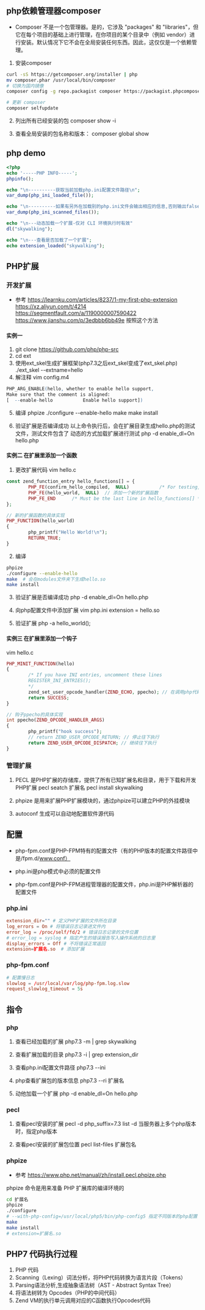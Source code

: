 ## php依赖管理器composer
- Composer 不是一个包管理器。是的，它涉及 "packages" 和 "libraries"，但它在每个项目的基础上进行管理，在你项目的某个目录中（例如 vendor）进行安装。默认情况下它不会在全局安装任何东西。因此，这仅仅是一个依赖管理。
1. 安装composer
```bash
curl -sS https://getcomposer.org/installer | php
mv composer.phar /usr/local/bin/composer
# 切换为国内镜像
composer config -g repo.packagist composer https://packagist.phpcomposer.com

# 更新 composer
composer selfupdate
```
2. 列出所有已经安装的包
composer show -i

3. 查看全局安装的包名称和版本：
composer global show

## php demo
```php
<?php
echo '-----PHP INFO-----';
phpinfo();

echo "\n----------获取当前加载php.ini配置文件路径\n";
var_dump(php_ini_loaded_file());  

echo "\n----------如果有另外在加载别的php.ini文件会输出相应的信息,否则输出false\n";
var_dump(php_ini_scanned_files());

echo "\n---动态加载一个扩展-仅对 CLI 环境执行时有效"    
dl("skywalking");

echo "\n---查看是否加载了一个扩展";
echo extension_loaded("skywalking");
```
## PHP扩展
### 开发扩展
- 参考
https://learnku.com/articles/8237/1-my-first-php-extension
https://xz.aliyun.com/t/4214  
https://segmentfault.com/a/1190000007590422
https://www.jianshu.com/p/3edbbb6bb49e 按照这个方法
#### 实例一
1. git clone https://github.com/php/php-src
2. cd ext
3. 使用ext_skel生成扩展框架(php7.3之后ext_skel变成了ext_skel.php)
./ext_skel --extname=hello  
4. 解注释 vim config.m4 
```m4
PHP_ARG_ENABLE(hello, whether to enable hello support,
Make sure that the comment is aligned:
[  --enable-hello           Enable hello support])
```
5. 编译
phpize 
./configure --enable-hello
make
make install

5. 验证扩展是否编译成功
以上命令执行后，会在扩展目录生成hello.php的测试文件，测试文件包含了 动态的方式加载扩展进行测试
php -d enable_dl=On hello.php

#### 实例二 在扩展里添加一个函数
1. 更改扩展代码 vim hello.c
```php
const zend_function_entry hello_functions[] = {
        PHP_FE(confirm_hello_compiled,  NULL)           /* For testing, remove later. */
        PHP_FE(hello_world,  NULL)  // 添加一个新的扩展函数
        PHP_FE_END      /* Must be the last line in hello_functions[] */
};

// 新的扩展函数的具体实现
PHP_FUNCTION(hello_world)
{
        php_printf("Hello World!\n");
        RETURN_TRUE;
}
```
2. 编译
```bash
phpize 
./configure --enable-hello
make  # 会在modules文件夹下生成hello.so
make install
```
3. 验证扩展是否编译成功
php -d enable_dl=On hello.php

4. 向php配置文件中添加扩展
vim php.ini
extension = hello.so

5. 验证扩展
php -a
hello_world();

#### 实例三 在扩展里添加一个钩子
vim hello.c 
```php
PHP_MINIT_FUNCTION(hello)
{
        /* If you have INI entries, uncomment these lines
        REGISTER_INI_ENTRIES();
        */
        zend_set_user_opcode_handler(ZEND_ECHO, ppecho); // 在调用php代码前添加一个钩子ppecho
        return SUCCESS;
}

// 钩子ppecho的具体实现
int ppecho(ZEND_OPCODE_HANDLER_ARGS)
{
        php_printf("hook success");
        // return ZEND_USER_OPCODE_RETURN; // 停止往下执行
        return ZEND_USER_OPCODE_DISPATCH; // 继续往下执行
}

```
### 管理扩展
1. PECL 是PHP扩展的存储库，提供了所有已知扩展名和目录，用于下载和开发PHP扩展
pecl seatch 扩展名
pecl install skywalking

2. phpize 是用来扩展PHP扩展模块的，通过phpize可以建立PHP的外挂模块

3. autoconf 生成可以自动地配置软件源代码

## 配置
- php-fpm.conf是PHP-FPM特有的配置文件（有的PHP版本的配置文件路径中是/fpm.d/www.conf）
- php.ini是php模式中必须的配置文件

- php-fpm.conf是PHP-FPM进程管理器的配置文件，php.ini是PHP解析器的配置文件

### php.ini
```conf
extension_dir="" # 定义PHP扩展的文件所在目录
log_errors = On # 将错误日志记录进文件内
error_log = /proc/self/fd/2 # 错误日志记录的文件位置
# error_log = syslog # 指定产生的错误报告写入操作系统的日志里  
display_errors = Off # 不将错误正常返回
extension=扩展名.so  # 添加扩展
```
### php-fpm.conf
```conf
# 配置慢日志
slowlog = /usr/local/var/log/php-fpm.log.slow
request_slowlog_timeout = 5s
```
## 指令
### php
1. 查看已经加载的扩展
php7.3 -m | grep skywalking

2. 查看扩展加载的目录
php7.3 -i | grep extension_dir

3. 查看php.ini配置文件路径
php7.3 --ini

4. php查看扩展包的版本信息 
php7.3 --ri 扩展名 

5. 动他加载一个扩展
php -d enable_dl=On hello.php
### pecl
1. 查看pecl安装的扩展
pecl  -d php_suffix=7.3 list
-d 当服务器上多个php版本时，指定php版本

2. 查看pecl安装的扩展包位置
pecl  list-files 扩展包名

### phpize
- 参考
https://www.php.net/manual/zh/install.pecl.phpize.php

phpize 命令是用来准备 PHP 扩展库的编译环境的
```bash
cd 扩展名
phpize
./configure
# --with-php-config=/usr/local/php5/bin/php-config5 指定不同版本的php配置
make
make install
# extension=扩展名.so 
```

## PHP7 代码执行过程
1. PHP 代码
2. Scanning（Lexing）词法分析，将PHP代码转换为语言片段（Tokens）
3. Parsing语法分析,生成抽象语法树（AST - Abstract Syntax Tree）
4. 将语法树转为 Opcodes（PHP的中间代码）
5. Zend VM的执行单元调用对应的C函数执行Opcodes代码
